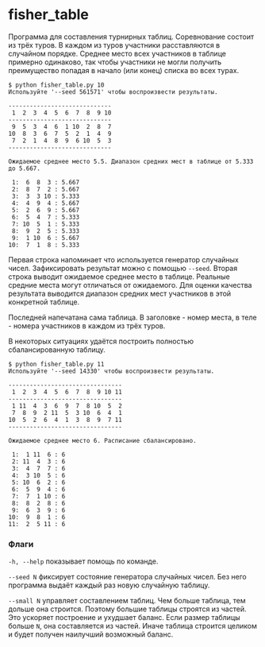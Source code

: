 # fisher_table

Программа для составления турнирных таблиц. Соревнование состоит из трёх туров. В каждом из туров участники расставляются в случайном порядке. Среднее место всех участников в таблице примерно одинаково, так чтобы участники не могли получить преимущество попадая в начало (или конец) списка во всех турах.

    $ python fisher_table.py 10
    Используйте '--seed 561571' чтобы воспроизвести результаты.

    -----------------------------
     1  2  3  4  5  6  7  8  9 10
    -----------------------------
     9  5  3  4  6  1 10  2  8  7
    10  8  3  6  7  5  2  1  4  9
     7  2  1  4  8  9  6 10  5  3
    -----------------------------

    Ожидаемое среднее место 5.5. Диапазон средних мест в таблице от 5.333 до 5.667.

     1:  6  8  3 : 5.667
     2:  8  7  2 : 5.667
     3:  3  3 10 : 5.333
     4:  4  9  4 : 5.667
     5:  2  6  9 : 5.667
     6:  5  4  7 : 5.333
     7: 10  5  1 : 5.333
     8:  9  2  5 : 5.333
     9:  1 10  6 : 5.667
    10:  7  1  8 : 5.333

Первая строка напоминает что используется генератор случайных чисел. Зафиксировать результат можно с помощью `--seed`.
Вторая строка выводит ожидаемое среднее место в таблице. Реальные средние места могут отличаться от ожидаемого. Для оценки качества результата выводится диапазон средних мест участников в этой конкретной таблице.

Последней напечатана сама таблица. В заголовке - номер места, в теле - номера участников в каждом из трёх туров.

В некоторых ситуациях удаётся построить полностью сбалансированную таблицу.

    $ python fisher_table.py 11
    Используйте '--seed 14330' чтобы воспроизвести результаты.

    --------------------------------
     1  2  3  4  5  6  7  8  9 10 11
    --------------------------------
     1 11  4  3  6  9  7  8 10  5  2
     7  8  9  2 11  5  3 10  6  4  1
    10  5  2  6  4  1  3  8  9  7 11
    --------------------------------

    Ожидаемое среднее место 6. Расписание сбалансировано.

     1:  1 11  6 : 6
     2: 11  4  3 : 6
     3:  4  7  7 : 6
     4:  3 10  5 : 6
     5: 10  6  2 : 6
     6:  5  9  4 : 6
     7:  7  1 10 : 6
     8:  8  2  8 : 6
     9:  6  3  9 : 6
    10:  9  8  1 : 6
    11:  2  5 11 : 6


### Флаги

`-h, --help` показывает помощь по команде.

`--seed N` фиксирует состояние генератора случайных чисел. Без него программа выдаёт каждый раз новую случайную таблицу.

`--small N` управляет составлением таблиц. Чем больше таблица, тем дольше она строится. Поэтому большие таблицы строятся из частей. Это ускоряет построение и ухудшает баланс. Если размер таблицы больше `N`, она составляется из частей. Иначе таблица строится целиком и будет получен наилучший возможный баланс.
